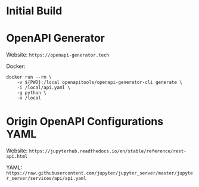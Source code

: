# Initial Build

# OpenAPI Generator

Website: `https://openapi-generator.tech`

Docker: 
```
docker run --rm \
    -v ${PWD}:/local openapitools/openapi-generator-cli generate \
    -i /local/api.yaml \
    -g python \
    -o /local
```

# Origin OpenAPI Configurations YAML

Website: `https://jupyterhub.readthedocs.io/en/stable/reference/rest-api.html`

YAML: `https://raw.githubusercontent.com/jupyter/jupyter_server/master/jupyter_server/services/api/api.yaml`